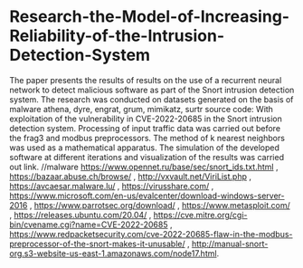 # Research-the-Model-of-Increasing-Reliability-of-the-Intrusion-Detection-System
The paper presents the results of results on the use of a recurrent neural network to detect malicious software as part of the Snort intrusion detection system.
The research was conducted on datasets generated on the basis of malware athena, dyre, engrat, grum, mimikatz, surtr source code: With exploitation of the vulnerability in CVE-2022-20685 in the Snort intrusion detection system. Processing of input traffic data was carried out before the frag3 and modbus preprocessors. The method of k nearest neighbors was used as a mathematical apparatus. The simulation of the developed software at different iterations and visualization of the results was carried out
link.
//malware 
https://www.opennet.ru/base/sec/snort_ids.txt.html  ,
https://bazaar.abuse.ch/browse/ ,
http://vxvault.net/ViriList.php ,
https://avcaesar.malware.lu/ ,
https://virusshare.com/ ,
https://www.microsoft.com/en-us/evalcenter/download-windows-server-2016 ,
https://www.parrotsec.org/download/ ,
https://www.metasploit.com/ ,
https://releases.ubuntu.com/20.04/ ,
https://cve.mitre.org/cgi-bin/cvename.cgi?name=CVE-2022-20685  ,
https://www.redpacketsecurity.com/cve-2022-20685-flaw-in-the-modbus-preprocessor-of-the-snort-makes-it-unusable/ ,
http://manual-snort-org.s3-website-us-east-1.amazonaws.com/node17.html.
